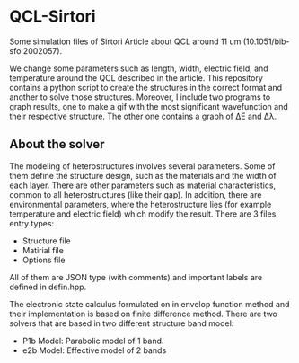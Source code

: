 # QCL-Sirtori

Some simulation files of Sirtori Article about QCL around 11 um (10.1051/bib-sfo:2002057). 

We change some parameters such as length, width, electric field, and temperature around the QCL described in the article. 
This repository contains a python script to create the structures in the correct format and another to solve those structures. Moreover, I include two programs to graph results, one to make a gif with the most significant wavefunction and their respective structure. The other one contains a graph of ΔE and Δλ. 

## About the solver 
The modeling of heterostructures involves several parameters. Some of them define the structure design, such as the materials and the width of each layer. There are other parameters such as material characteristics, common to all heterostructures (like their gap). In addition, there are environmental parameters, where the heterostructure lies (for example temperature and electric field) which modify the result.
There are 3 files entry types:
- Structure file
- Matirial file 
- Options file 

All of them are JSON type (with comments) and important labels are defined in defin.hpp.

The electronic state calculus formulated on in envelop function method and their implementation is based on finite difference method.
There are two solvers that are based in two different structure band model:
- P1b Model: Parabolic model of 1 band.
- e2b Model: Effective model of 2 bands
